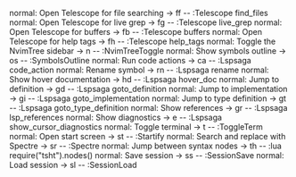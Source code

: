 normal: Open Telescope for file searching -> <leader>ff -- :Telescope find_files
normal: Open Telescope for live grep -> <leader>fg -- :Telescope live_grep
normal: Open Telescope for buffers -> <leader>fb -- :Telescope buffers
normal: Open Telescope for help tags -> <leader>fh -- :Telescope help_tags
normal: Toggle the NvimTree sidebar -> <leader>n -- :NvimTreeToggle
normal: Show symbols outline -> <leader>os -- :SymbolsOutline
normal: Run code actions -> <leader>ca -- :Lspsaga code_action
normal: Rename symbol -> <leader>rn -- :Lspsaga rename
normal: Show hover documentation -> <leader>hd -- :Lspsaga hover_doc
normal: Jump to definition -> <leader>gd -- :Lspsaga goto_definition
normal: Jump to implementation -> <leader>gi -- :Lspsaga goto_implementation
normal: Jump to type definition -> <leader>gt -- :Lspsaga goto_type_definition
normal: Show references -> <leader>gr -- :Lspsaga lsp_references
normal: Show diagnostics -> <leader>e -- :Lspsaga show_cursor_diagnostics
normal: Toggle terminal -> <leader>t -- :ToggleTerm
normal: Open start screen -> <leader>st -- :Startify
normal: Search and replace with Spectre -> <leader>sr -- :Spectre
normal: Jump between syntax nodes -> <leader>th -- :lua require("tsht").nodes()
normal: Save session -> <leader>ss -- :SessionSave
normal: Load session -> <leader>sl -- :SessionLoad

